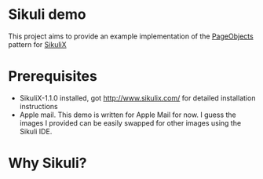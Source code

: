 # Sikuli demo

This project aims to provide an example implementation of the [PageObjects](https://code.google.com/p/selenium/wiki/PageObjects) pattern for [SikuliX](http://www.sikulix.com/)

# Prerequisites

- SikuliX-1.1.0 installed, got http://www.sikulix.com/ for detailed installation instructions
- Apple mail. This demo is written for Apple Mail for now. 
I guess the images I provided can be easily swapped for other images using the Sikuli IDE.

# Why Sikuli?

